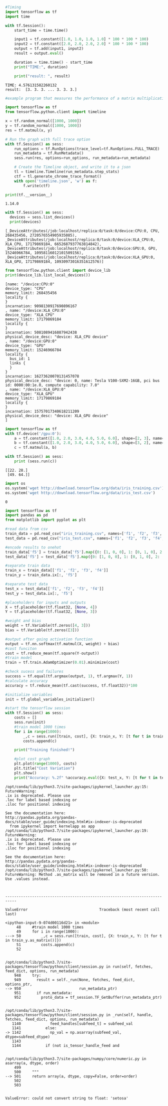 ```python
#Timing 
import tensorflow as tf
import time

with tf.Session():
    start_time = time.time()

    input1 = tf.constant([1.0, 1.0, 1.0, 1.0] * 100 * 100 * 100)
    input2 = tf.constant([2.0, 2.0, 2.0, 2.0] * 100 * 100 * 100)
    output = tf.add(input1, input2)
    result = output.eval()

    duration = time.time() - start_time
    print("TIME:", duration)

    print("result: ", result)
```

    TIME: 4.576131582260132
    result:  [3. 3. 3. ... 3. 3. 3.]



```python
#example program that measures the performance of a matrix multiplication:

import tensorflow as tf
from tensorflow.python.client import timeline

x = tf.random_normal([1000, 1000])
y = tf.random_normal([1000, 1000])
res = tf.matmul(x, y)

# Run the graph with full trace option
with tf.Session() as sess:
    run_options = tf.RunOptions(trace_level=tf.RunOptions.FULL_TRACE)
    run_metadata = tf.RunMetadata()
    sess.run(res, options=run_options, run_metadata=run_metadata)

    # Create the Timeline object, and write it to a json
    tl = timeline.Timeline(run_metadata.step_stats)
    ctf = tl.generate_chrome_trace_format()
    with open('timeline.json', 'w') as f:
        f.write(ctf)
```


```python
print(tf.__version__)

```

    1.14.0



```python
with tf.Session() as sess:
  devices = sess.list_devices()
  print(devices)
```

    [_DeviceAttributes(/job:localhost/replica:0/task:0/device:CPU:0, CPU, 268435456, 2720576554905935085), _DeviceAttributes(/job:localhost/replica:0/task:0/device:XLA_CPU:0, XLA_CPU, 17179869184, 6652687937763814842), _DeviceAttributes(/job:localhost/replica:0/task:0/device:GPU:0, GPU, 15246966784, 10958116012101509156), _DeviceAttributes(/job:localhost/replica:0/task:0/device:XLA_GPU:0, XLA_GPU, 17179869184, 10930973016351612576)]



```python
from tensorflow.python.client import device_lib
print(device_lib.list_local_devices())
```

    [name: "/device:CPU:0"
    device_type: "CPU"
    memory_limit: 268435456
    locality {
    }
    incarnation: 9098130917690896167
    , name: "/device:XLA_CPU:0"
    device_type: "XLA_CPU"
    memory_limit: 17179869184
    locality {
    }
    incarnation: 5081089416887942438
    physical_device_desc: "device: XLA_CPU device"
    , name: "/device:GPU:0"
    device_type: "GPU"
    memory_limit: 15246966784
    locality {
      bus_id: 1
      links {
      }
    }
    incarnation: 16273620070131457078
    physical_device_desc: "device: 0, name: Tesla V100-SXM2-16GB, pci bus id: 0000:00:1e.0, compute capability: 7.0"
    , name: "/device:XLA_GPU:0"
    device_type: "XLA_GPU"
    memory_limit: 17179869184
    locality {
    }
    incarnation: 15757017340618211209
    physical_device_desc: "device: XLA_GPU device"
    ]



```python
import tensorflow as tf
with tf.device('/gpu:0'):
    a = tf.constant([1.0, 2.0, 3.0, 4.0, 5.0, 6.0], shape=[2, 3], name='a')
    b = tf.constant([1.0, 2.0, 3.0, 4.0, 5.0, 6.0], shape=[3, 2], name='b')
    c = tf.matmul(a, b)

with tf.Session() as sess:
    print (sess.run(c))
```

    [[22. 28.]
     [49. 64.]]



```python
import os
os.system('wget http://download.tensorflow.org/data/iris_training.csv')
os.system('wget http://download.tensorflow.org/data/iris_test.csv')

```




    0




```python
import tensorflow as tf
import pandas as pd
from matplotlib import pyplot as plt

#read data from csv
train_data = pd.read_csv("iris_training.csv", names=['f1', 'f2', 'f3', 'f4', 'f5'])
test_data = pd.read_csv("iris_test.csv", names=['f1', 'f2', 'f3', 'f4', 'f5'])

#encode results to onehot
train_data['f5'] = train_data['f5'].map({0: [1, 0, 0], 1: [0, 1, 0], 2: [0, 0, 1]})
test_data['f5'] = test_data['f5'].map({0: [1, 0, 0], 1: [0, 1, 0], 2: [0, 0, 1]})

#separate train data
train_x = train_data[['f1', 'f2', 'f3', 'f4']]
train_y = train_data.ix[:, 'f5']

#separate test data
test_x = test_data[['f1', 'f2', 'f3', 'f4']]
test_y = test_data.ix[:, 'f5']

#placeholders for inputs and outputs
X = tf.placeholder(tf.float32, [None, 4])
Y = tf.placeholder(tf.float32, [None, 3])

#weight and bias
weight = tf.Variable(tf.zeros([4, 3]))
bias = tf.Variable(tf.zeros([3]))

#output after going activation function
output = tf.nn.softmax(tf.matmul(X, weight) + bias)
#cost funciton
cost = tf.reduce_mean(tf.square(Y-output))
#train model
train = tf.train.AdamOptimizer(0.01).minimize(cost)

#check sucess and failures
success = tf.equal(tf.argmax(output, 1), tf.argmax(Y, 1))
#calculate accuracy
accuracy = tf.reduce_mean(tf.cast(success, tf.float32))*100

#initialize variables
init = tf.global_variables_initializer()

#start the tensorflow session
with tf.Session() as sess:
    costs = []
    sess.run(init)
    #train model 1000 times
    for i in range(1000):
        _,c = sess.run([train, cost], {X: train_x, Y: [t for t in train_y.as_matrix()]})
        costs.append(c)

    print("Training finished!")

    #plot cost graph
    plt.plot(range(1000), costs)
    plt.title("Cost Variation")
    plt.show()
    print("Accuracy: %.2f" %accuracy.eval({X: test_x, Y: [t for t in test_y.as_matrix()]}))

```

    /opt/conda/lib/python3.7/site-packages/ipykernel_launcher.py:15: FutureWarning: 
    .ix is deprecated. Please use
    .loc for label based indexing or
    .iloc for positional indexing
    
    See the documentation here:
    http://pandas.pydata.org/pandas-docs/stable/user_guide/indexing.html#ix-indexer-is-deprecated
      from ipykernel import kernelapp as app
    /opt/conda/lib/python3.7/site-packages/ipykernel_launcher.py:19: FutureWarning: 
    .ix is deprecated. Please use
    .loc for label based indexing or
    .iloc for positional indexing
    
    See the documentation here:
    http://pandas.pydata.org/pandas-docs/stable/user_guide/indexing.html#ix-indexer-is-deprecated
    /opt/conda/lib/python3.7/site-packages/ipykernel_launcher.py:50: FutureWarning: Method .as_matrix will be removed in a future version. Use .values instead.



    ---------------------------------------------------------------------------

    ValueError                                Traceback (most recent call last)

    <ipython-input-9-074d00116d21> in <module>
         48     #train model 1000 times
         49     for i in range(1000):
    ---> 50         _,c = sess.run([train, cost], {X: train_x, Y: [t for t in train_y.as_matrix()]})
         51         costs.append(c)
         52 


    /opt/conda/lib/python3.7/site-packages/tensorflow/python/client/session.py in run(self, fetches, feed_dict, options, run_metadata)
        948     try:
        949       result = self._run(None, fetches, feed_dict, options_ptr,
    --> 950                          run_metadata_ptr)
        951       if run_metadata:
        952         proto_data = tf_session.TF_GetBuffer(run_metadata_ptr)


    /opt/conda/lib/python3.7/site-packages/tensorflow/python/client/session.py in _run(self, handle, fetches, feed_dict, options, run_metadata)
       1140             feed_handles[subfeed_t] = subfeed_val
       1141           else:
    -> 1142             np_val = np.asarray(subfeed_val, dtype=subfeed_dtype)
       1143 
       1144           if (not is_tensor_handle_feed and


    /opt/conda/lib/python3.7/site-packages/numpy/core/numeric.py in asarray(a, dtype, order)
        499 
        500     """
    --> 501     return array(a, dtype, copy=False, order=order)
        502 
        503 


    ValueError: could not convert string to float: 'setosa'



```python

```
